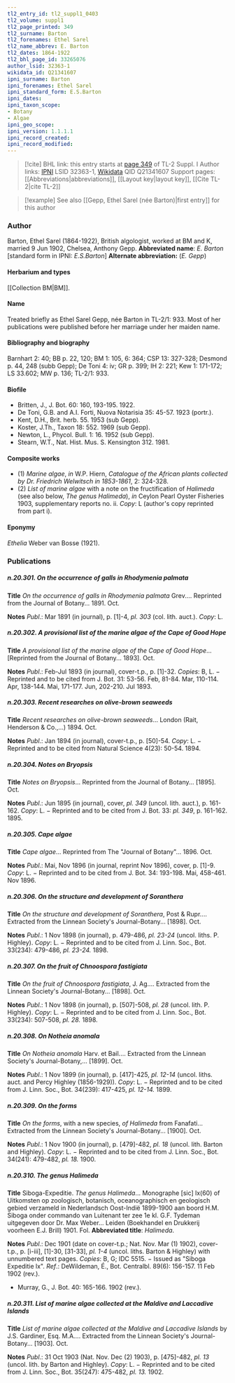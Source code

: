 ```yaml
---
tl2_entry_id: tl2_suppl1_0403
tl2_volume: suppl1
tl2_page_printed: 349
tl2_surname: Barton
tl2_forenames: Ethel Sarel
tl2_name_abbrev: E. Barton
tl2_dates: 1864-1922
tl2_bhl_page_id: 33265076
author_lsid: 32363-1
wikidata_id: Q21341607
ipni_surname: Barton
ipni_forenames: Ethel Sarel
ipni_standard_form: E.S.Barton
ipni_dates: 
ipni_taxon_scope: 
- Botany
- Algae
ipni_geo_scope: 
ipni_version: 1.1.1.1
ipni_record_created: 
ipni_record_modified:
---
```


> [!cite] BHL link: this entry starts at [page 349](https://www.biodiversitylibrary.org/page/33265076) of TL-2 Suppl. I
> Author links: [IPNI](https://www.ipni.org/a/32363-1) LSID 32363-1, [Wikidata](https://www.wikidata.org/wiki/Q21341607) QID Q21341607
> Support pages: [[Abbreviations|abbreviations]], [[Layout key|layout key]], [[Cite TL-2|cite TL-2]]

> [!example] See also [[Gepp, Ethel Sarel (née Barton)|first entry]] for this author
### Author

Barton, Ethel Sarel (1864-1922), British algologist, worked at BM and K, married 9 Jun 1902, Chelsea, Anthony Gepp. 
**Abbreviated name**: *E. Barton* \[standard form in IPNI: *E.S.Barton*\]
**Alternate abbreviation:** (*E. Gepp*)

#### Herbarium and types

[[Collection BM|BM]].

#### Name

Treated briefly as Ethel Sarel Gepp, née Barton in TL-2/1: 933. Most of her publications were published before her marriage under her maiden name.

#### Bibliography and biography

Barnhart 2: 40; BB p. 22, 120; BM 1: 105, 6: 364; CSP 13: 327-328; Desmond p. 44, 248 (subb Gepp); De Toni 4: iv; GR p. 399; IH 2: 221; Kew 1: 171-172; LS 33.602; MW p. 136; TL-2/1: 933.

#### Biofile

- Britten, J., J. Bot. 60: 160, 193-195. 1922.
- De Toni, G.B. and A.I. Forti, Nuova Notarisia 35: 45-57. 1923 (portr.).
- Kent, D.H., Brit. herb. 55. 1953 (sub Gepp).
- Koster, J.Th., Taxon 18: 552. 1969 (sub Gepp).
- Newton, L., Phycol. Bull. 1: 16. 1952 (sub Gepp).
- Stearn, W.T., Nat. Hist. Mus. S. Kensington 312. 1981.

#### Composite works

- (1) *Marine algae*, *in* W.P. Hiern, *Catalogue of the African plants collected by Dr. Friedrich Welwitsch in 1853-1861*, 2: 324-328.
- (2) *List of marine algae* with a note on the fructification of *Halimeda* (see also below, *The genus Halimeda*), *in* Ceylon Pearl Oyster Fisheries 1903, supplementary reports no. ii. *Copy*: L (author's copy reprinted from part i).

#### Eponymy

*Ethelia* Weber van Bosse (1921).

### Publications

##### n.20.301. On the occurrence of galls in Rhodymenia palmata

**Title**
*On the occurrence of galls in Rhodymenia palmata* Grev.... Reprinted from the Journal of Botany... 1891. Oct.

**Notes**
*Publ*.: Mar 1891 (in journal), p. \[1\]-4, *pl. 303* (col. lith. auct.). *Copy*: L.

##### n.20.302. A provisional list of the marine algae of the Cape of Good Hope

**Title**
*A provisional list of the marine algae of the Cape of Good Hope*... \[Reprinted from the Journal of Botany... 1893\]. Oct.

**Notes**
*Publ*.: Feb-Jul 1893 (in journal), cover-t.p., p. \[1\]-32. *Copies*: B, L. − Reprinted and to be cited from J. Bot. 31: 53-56. Feb, 81-84. Mar, 110-114. Apr, 138-144. Mai, 171-177. Jun, 202-210. Jul 1893.

##### n.20.303. Recent researches on olive-brown seaweeds

**Title**
*Recent researches on olive-brown seaweeds*... London (Rait, Henderson & Co.,...) 1894. Oct.

**Notes**
*Publ*.: Jan 1894 (in journal), cover-t.p., p. \[50\]-54. *Copy*: L. − Reprinted and to be cited from Natural Science 4(23): 50-54. 1894.

##### n.20.304. Notes on Bryopsis

**Title**
*Notes on Bryopsis*... Reprinted from the Journal of Botany... \[1895\]. Oct.

**Notes**
*Publ*.: Jun 1895 (in journal), cover, *pl. 349* (uncol. lith. auct.), p. 161-162. *Copy*: L. − Reprinted and to be cited from J. Bot. 33: *pl. 349*, p. 161-162. 1895.

##### n.20.305. Cape algae

**Title**
*Cape algae*... Reprinted from The "Journal of Botany"... 1896. Oct.

**Notes**
*Publ*.: Mai, Nov 1896 (in journal, reprint Nov 1896), cover, p. \[1\]-9. *Copy*: L. − Reprinted and to be cited from J. Bot. 34: 193-198. Mai, 458-461. Nov 1896.

##### n.20.306. On the structure and development of Soranthera

**Title**
*On the structure and development of Soranthera*, Post & Rupr.... Extracted from the Linnean Society's Journal-Botany... \[1898\]. Oct.

**Notes**
*Publ*.: 1 Nov 1898 (in journal), p. 479-486, *pl. 23-24* (uncol. liths. P. Highley). *Copy*: L. − Reprinted and to be cited from J. Linn. Soc., Bot. 33(234): 479-486, *pl. 23-24.* 1898.

##### n.20.307. On the fruit of Chnoospora fastigiata

**Title**
*On the fruit of Chnoospora fastigiata*, J. Ag.... Extracted from the Linnean Society's Journal-Botany... \[1898\]. Oct.

**Notes**
*Publ*.: 1 Nov 1898 (in journal), p. \[507\]-508, *pl. 28* (uncol. lith. P. Highley). *Copy*: L. − Reprinted and to be cited from J. Linn. Soc., Bot. 33(234): 507-508, *pl. 28.* 1898.

##### n.20.308. On Notheia anomala

**Title**
*On Notheia anomala* Harv. et Bail.... Extracted from the Linnean Society's Journal-Botany,... \[1899\]. Oct.

**Notes**
*Publ*.: 1 Nov 1899 (in journal), p. \[417\]-425, *pl. 12-14* (uncol. liths. auct. and Percy Highley (1856-1929)). *Copy*: L. − Reprinted and to be cited from J. Linn. Soc., Bot. 34(239): 417-425, *pl. 12-14.* 1899.

##### n.20.309. On the forms

**Title**
*On the forms*, with a new species, *of Halimeda* from Fanafati... Extracted from the Linnean Society's Journal-Botany... \[1900\]. Oct.

**Notes**
*Publ*.: 1 Nov 1900 (in journal), p. \[479\]-482, *pl. 18* (uncol. lith. Barton and Highley). *Copy*: L. − Reprinted and to be cited from J. Linn. Soc., Bot. 34(241): 479-482, *pl. 18.* 1900.

##### n.20.310. The genus Halimeda

**Title**
Siboga-Expeditie. *The genus Halimeda*... Monographe \[sic\] lx(60) of Uitkomsten op zoologisch, botanisch, oceanographisch en geologisch gebied verzameld in Nederlandsch Oost-Indië 1899-1900 aan boord H.M. Siboga onder commando van Luitenant ter zee 1e kl. G.F. Tydeman uitgegeven door Dr. Max Weber... Leiden (Boekhandel en Drukkerij voorheen E.J. Brill) 1901. Fol.
**Abbreviated title**: *Halimeda*.

**Notes**
*Publ*.: Dec 1901 (date on cover-t.p.; Nat. Nov. Mar (1) 1902), cover-t.p., p. \[i-iii\], \[1\]-30, \[31-33\], *pl. 1-4* (uncol. liths. Barton & Highley) with unnumbered text pages. *Copies*: B, G; IDC 5515. − Issued as "Siboga Expeditie lx".
*Ref*.: DeWildeman, É., Bot. Centralbl. 89(6): 156-157. 11 Feb 1902 (rev.).
- Murray, G., J. Bot. 40: 165-166. 1902 (rev.).

##### n.20.311. List of marine algae collected at the Maldive and Laccadive Islands

**Title**
*List of marine algae collected at the Maldive and Laccadive Islands* by J.S. Gardiner, Esq. M.A.... Extracted from the Linnean Society's Journal-Botany... \[1903\]. Oct.

**Notes**
*Publ*.: 31 Oct 1903 (Nat. Nov. Dec (2) 1903), p. \[475\]-482, *pl. 13* (uncol. lith. by Barton and Highley).
*Copy*: L. − Reprinted and to be cited from J. Linn. Soc., Bot. 35(247): 475-482, *pl. 13.* 1902.

